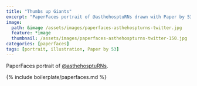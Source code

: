 ```yaml
---
title: "Thumbs up Giants"
excerpt: "PaperFaces portrait of @asthehosptuRNs drawn with Paper by 53 on an iPad."
image: 
  path: &image /assets/images/paperfaces-asthehospturns-twitter.jpg 
  feature: *image
  thumbnail: /assets/images/paperfaces-asthehospturns-twitter-150.jpg
categories: [paperfaces]
tags: [portrait, illustration, Paper by 53]
---
```


PaperFaces portrait of [@asthehosptuRNs](https://twitter.com/asthehosptuRNs).

{% include boilerplate/paperfaces.md %}
